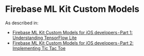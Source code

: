 # Firebase ML Kit Custom Models

As described in:
- [Firebase ML Kit Custom Models for iOS developers - Part 1: Understanding TensorFlow Lite](https://medium.com/@naluinui/firebase-ml-kit-custom-models-for-ios-developers-part-1-understanding-tensorflow-lite-123dfcfdce29)
- [Firebase ML Kit Custom Models for iOS developers - Part 2: Implementing Tic Tac Toe]()

